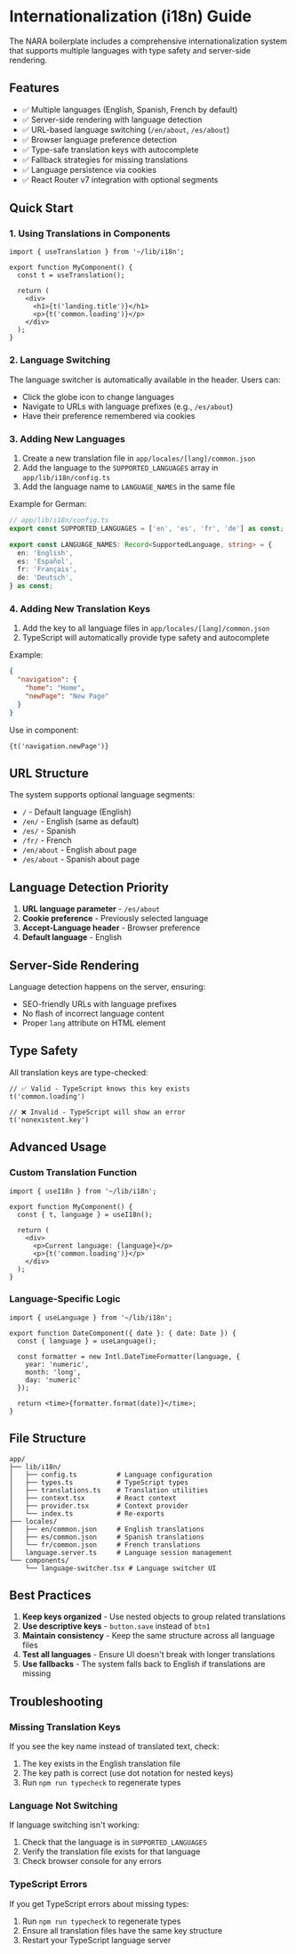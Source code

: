 # Internationalization (i18n) Guide

The NARA boilerplate includes a comprehensive internationalization system that supports multiple languages with type safety and server-side rendering.

## Features

- ✅ Multiple languages (English, Spanish, French by default)
- ✅ Server-side rendering with language detection
- ✅ URL-based language switching (`/en/about`, `/es/about`)
- ✅ Browser language preference detection
- ✅ Type-safe translation keys with autocomplete
- ✅ Fallback strategies for missing translations
- ✅ Language persistence via cookies
- ✅ React Router v7 integration with optional segments

## Quick Start

### 1. Using Translations in Components

```tsx
import { useTranslation } from '~/lib/i18n';

export function MyComponent() {
  const t = useTranslation();
  
  return (
    <div>
      <h1>{t('landing.title')}</h1>
      <p>{t('common.loading')}</p>
    </div>
  );
}
```

### 2. Language Switching

The language switcher is automatically available in the header. Users can:

- Click the globe icon to change languages
- Navigate to URLs with language prefixes (e.g., `/es/about`)
- Have their preference remembered via cookies

### 3. Adding New Languages

1. Create a new translation file in `app/locales/[lang]/common.json`
2. Add the language to the `SUPPORTED_LANGUAGES` array in `app/lib/i18n/config.ts`
3. Add the language name to `LANGUAGE_NAMES` in the same file

Example for German:

```typescript
// app/lib/i18n/config.ts
export const SUPPORTED_LANGUAGES = ['en', 'es', 'fr', 'de'] as const;

export const LANGUAGE_NAMES: Record<SupportedLanguage, string> = {
  en: 'English',
  es: 'Español', 
  fr: 'Français',
  de: 'Deutsch',
} as const;
```

### 4. Adding New Translation Keys

1. Add the key to all language files in `app/locales/[lang]/common.json`
2. TypeScript will automatically provide type safety and autocomplete

Example:

```json
{
  "navigation": {
    "home": "Home",
    "newPage": "New Page"
  }
}
```

Use in component:

```tsx
{t('navigation.newPage')}
```

## URL Structure

The system supports optional language segments:

- `/` - Default language (English)
- `/en/` - English (same as default)
- `/es/` - Spanish
- `/fr/` - French
- `/en/about` - English about page
- `/es/about` - Spanish about page

## Language Detection Priority

1. **URL language parameter** - `/es/about`
2. **Cookie preference** - Previously selected language
3. **Accept-Language header** - Browser preference
4. **Default language** - English

## Server-Side Rendering

Language detection happens on the server, ensuring:

- SEO-friendly URLs with language prefixes
- No flash of incorrect language content
- Proper `lang` attribute on HTML element

## Type Safety

All translation keys are type-checked:

```tsx
// ✅ Valid - TypeScript knows this key exists
t('common.loading')

// ❌ Invalid - TypeScript will show an error
t('nonexistent.key')
```

## Advanced Usage

### Custom Translation Function

```tsx
import { useI18n } from '~/lib/i18n';

export function MyComponent() {
  const { t, language } = useI18n();
  
  return (
    <div>
      <p>Current language: {language}</p>
      <p>{t('common.loading')}</p>
    </div>
  );
}
```

### Language-Specific Logic

```tsx
import { useLanguage } from '~/lib/i18n';

export function DateComponent({ date }: { date: Date }) {
  const { language } = useLanguage();
  
  const formatter = new Intl.DateTimeFormatter(language, {
    year: 'numeric',
    month: 'long',
    day: 'numeric'
  });
  
  return <time>{formatter.format(date)}</time>;
}
```

## File Structure

```text
app/
├── lib/i18n/
│   ├── config.ts          # Language configuration
│   ├── types.ts           # TypeScript types
│   ├── translations.ts    # Translation utilities
│   ├── context.tsx        # React context
│   ├── provider.tsx       # Context provider
│   └── index.ts           # Re-exports
├── locales/
│   ├── en/common.json     # English translations
│   ├── es/common.json     # Spanish translations
│   └── fr/common.json     # French translations
│   language.server.ts     # Language session management
└── components/
    └── language-switcher.tsx # Language switcher UI
```

## Best Practices

1. **Keep keys organized** - Use nested objects to group related translations
2. **Use descriptive keys** - `button.save` instead of `btn1`
3. **Maintain consistency** - Keep the same structure across all language files
4. **Test all languages** - Ensure UI doesn't break with longer translations
5. **Use fallbacks** - The system falls back to English if translations are missing

## Troubleshooting

### Missing Translation Keys

If you see the key name instead of translated text, check:

1. The key exists in the English translation file
2. The key path is correct (use dot notation for nested keys)
3. Run `npm run typecheck` to regenerate types

### Language Not Switching

If language switching isn't working:

1. Check that the language is in `SUPPORTED_LANGUAGES`
2. Verify the translation file exists for that language
3. Check browser console for any errors

### TypeScript Errors

If you get TypeScript errors about missing types:

1. Run `npm run typecheck` to regenerate types
2. Ensure all translation files have the same key structure
3. Restart your TypeScript language server
